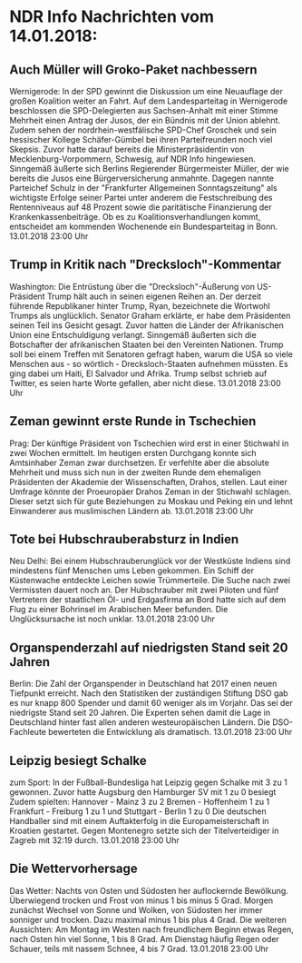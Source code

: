 # NDR Info Nachrichten vom 14.01.2018:


## Auch Müller will Groko-Paket nachbessern
Wernigerode: In der SPD gewinnt die Diskussion um eine Neuauflage der großen Koalition weiter an Fahrt. Auf dem Landesparteitag in Wernigerode beschlossen die SPD-Delegierten aus Sachsen-Anhalt mit einer Stimme Mehrheit einen Antrag der Jusos, der ein Bündnis mit der Union ablehnt. Zudem sehen der nordrhein-westfälische SPD-Chef Groschek und sein hessischer Kollege Schäfer-Gümbel bei ihren Parteifreunden noch viel Skepsis. Zuvor hatte darauf bereits die Ministerpräsidentin von Mecklenburg-Vorpommern, Schwesig, auf NDR Info hingewiesen. Sinngemäß äußerte sich Berlins Regierender Bürgermeister Müller, der wie bereits die Jusos eine Bürgerversicherung anmahnte. Dagegen nannte Parteichef Schulz in der "Frankfurter Allgemeinen Sonntagszeitung" als wichtigste Erfolge seiner Partei unter anderem die Festschreibung des Rentenniveaus auf 48 Prozent sowie die paritätische Finanzierung der Krankenkassenbeiträge. Ob es zu Koalitionsverhandlungen kommt, entscheidet am kommenden Wochenende ein Bundesparteitag in Bonn. 13.01.2018 23:00 Uhr 

## Trump in Kritik nach "Drecksloch"-Kommentar
Washington: Die Entrüstung über die "Drecksloch"-Äußerung von US-Präsident Trump hält auch in seinen eigenen Reihen an. Der derzeit führende Republikaner hinter Trump, Ryan, bezeichnete die Wortwohl Trumps als unglücklich. Senator Graham erklärte, er habe dem Präsidenten seinen Teil ins Gesicht gesagt. Zuvor hatten die Länder der Afrikanischen Union eine Entschuldigung verlangt. Sinngemäß äußerten sich die Botschafter der afrikanischen Staaten bei den Vereinten Nationen. Trump soll bei einem Treffen mit Senatoren gefragt haben, warum die USA so viele Menschen aus  - so wörtlich - Drecksloch-Staaten aufnehmen müssten. Es ging dabei um Haiti, El Salvador und Afrika. Trump selbst schrieb auf Twitter, es seien harte Worte gefallen, aber nicht diese. 13.01.2018 23:00 Uhr 

## Zeman gewinnt erste Runde in Tschechien
Prag: Der künftige Präsident von Tschechien wird erst in einer Stichwahl in zwei Wochen ermittelt. Im heutigen ersten Durchgang konnte sich Amtsinhaber Zeman zwar durchsetzen. Er verfehlte aber die absolute Mehrheit und muss sich nun in der zweiten Runde dem ehemaligen Präsidenten der Akademie der Wissenschaften, Drahos, stellen. Laut einer Umfrage könnte der Proeuropäer Drahos Zeman in der Stichwahl schlagen. Dieser setzt sich für gute Beziehungen zu Moskau und Peking ein und lehnt Einwanderer aus muslimischen Ländern ab. 13.01.2018 23:00 Uhr 

## Tote bei Hubschrauberabsturz in Indien
Neu Delhi: Bei einem Hubschrauberunglück vor der Westküste Indiens sind mindestens fünf Menschen ums Leben gekommen. Ein Schiff der Küstenwache entdeckte Leichen sowie Trümmerteile. Die Suche nach zwei Vermissten dauert noch an. Der Hubschrauber mit zwei Piloten und fünf Vertretern der staatlichen Öl- und Erdgasfirma an Bord hatte sich auf dem Flug zu einer Bohrinsel im Arabischen Meer befunden. Die Unglücksursache ist noch unklar. 13.01.2018 23:00 Uhr 

## Organspenderzahl auf niedrigsten Stand seit 20 Jahren
Berlin: Die Zahl der Organspender in Deutschland hat 2017 einen neuen Tiefpunkt erreicht. Nach den Statistiken der zuständigen Stiftung DSO gab es nur knapp 800 Spender und damit 60 weniger als im Vorjahr. Das sei der niedrigste Stand seit 20 Jahren. Die Experten sehen damit die Lage in Deutschland hinter fast allen anderen westeuropäischen Ländern. Die DSO-Fachleute bewerteten die Entwicklung als dramatisch. 13.01.2018 23:00 Uhr 

## Leipzig besiegt Schalke
zum Sport: In der Fußball-Bundesliga hat Leipzig gegen Schalke mit 3 zu 1 gewonnen. Zuvor hatte Augsburg den Hamburger SV mit 1 zu 0 besiegt Zudem spielten:
Hannover  - Mainz 3 zu 2
Bremen - Hoffenheim 1 zu 1
Frankfurt - Freiburg 1 zu 1
und
Stuttgart - Berlin 1 zu 0 Die deutschen Handballer sind mit einem Auftakterfolg in die Europameisterschaft in Kroatien gestartet. Gegen
Montenegro setzte sich der Titelverteidiger in Zagreb mit 32:19 durch. 13.01.2018 23:00 Uhr 

## Die Wettervorhersage
Das Wetter:
Nachts von Osten und Südosten her auflockernde Bewölkung. Überwiegend trocken und Frost von minus 1 bis minus 5 Grad. Morgen zunächst Wechsel von Sonne und Wolken, von Südosten her immer sonniger und trocken. Dazu maximal minus 1 bis plus 4 Grad. Die weiteren Aussichten: Am Montag im Westen nach freundlichem Beginn etwas Regen, nach Osten hin viel Sonne, 1 bis 8 Grad. Am Dienstag häufig Regen oder Schauer, teils mit nassem Schnee, 4 bis 7 Grad. 13.01.2018 23:00 Uhr 
